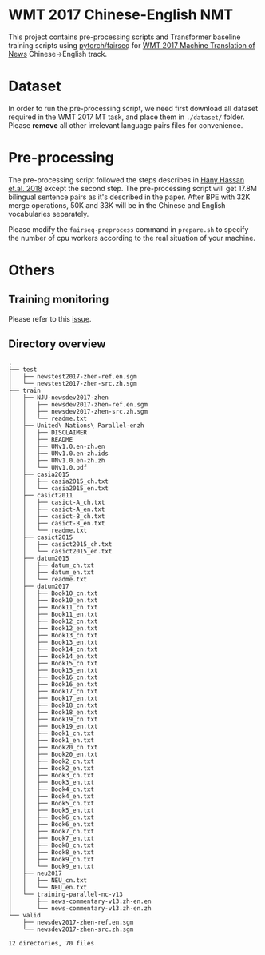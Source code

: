 # WMT 2017 Chinese-English NMT

This project contains pre-processing scripts and Transformer baseline training scripts using [pytorch/fairseq](https://github.com/pytorch/fairseq) for [WMT 2017 Machine Translation of News](http://www.statmt.org/wmt17/translation-task.html) Chinese->English track.

# Dataset

In order to run the pre-processing script, we need first download all dataset required in the WMT 2017 MT task, and place them in `./dataset/` folder. Please **remove** all other irrelevant language pairs files for convenience.

# Pre-processing

The pre-processing script followed the steps describes in [Hany Hassan et.al. 2018](https://arxiv.org/pdf/1803.05567.pdf) except the second step. The pre-processing script will get 17.8M bilingual sentence pairs as it's described in the paper. After BPE with 32K merge operations, 50K and 33K will be in the Chinese and English vocabularies separately.

Please modify the `fairseq-preprocess` command in `prepare.sh` to specify the number of cpu workers according to the real situation of your machine.

# Others

## Training monitoring

Please refer to this [issue](https://github.com/pytorch/fairseq/issues/227).

## Directory overview
```
.
├── test
│   ├── newstest2017-zhen-ref.en.sgm
│   └── newstest2017-zhen-src.zh.sgm
├── train
│   ├── NJU-newsdev2017-zhen
│   │   ├── newsdev2017-zhen-ref.en.sgm
│   │   ├── newsdev2017-zhen-src.zh.sgm
│   │   └── readme.txt
│   ├── United\ Nations\ Parallel-enzh
│   │   ├── DISCLAIMER
│   │   ├── README
│   │   ├── UNv1.0.en-zh.en
│   │   ├── UNv1.0.en-zh.ids
│   │   ├── UNv1.0.en-zh.zh
│   │   └── UNv1.0.pdf
│   ├── casia2015
│   │   ├── casia2015_ch.txt
│   │   └── casia2015_en.txt
│   ├── casict2011
│   │   ├── casict-A_ch.txt
│   │   ├── casict-A_en.txt
│   │   ├── casict-B_ch.txt
│   │   ├── casict-B_en.txt
│   │   └── readme.txt
│   ├── casict2015
│   │   ├── casict2015_ch.txt
│   │   └── casict2015_en.txt
│   ├── datum2015
│   │   ├── datum_ch.txt
│   │   ├── datum_en.txt
│   │   └── readme.txt
│   ├── datum2017
│   │   ├── Book10_cn.txt
│   │   ├── Book10_en.txt
│   │   ├── Book11_cn.txt
│   │   ├── Book11_en.txt
│   │   ├── Book12_cn.txt
│   │   ├── Book12_en.txt
│   │   ├── Book13_cn.txt
│   │   ├── Book13_en.txt
│   │   ├── Book14_cn.txt
│   │   ├── Book14_en.txt
│   │   ├── Book15_cn.txt
│   │   ├── Book15_en.txt
│   │   ├── Book16_cn.txt
│   │   ├── Book16_en.txt
│   │   ├── Book17_cn.txt
│   │   ├── Book17_en.txt
│   │   ├── Book18_cn.txt
│   │   ├── Book18_en.txt
│   │   ├── Book19_cn.txt
│   │   ├── Book19_en.txt
│   │   ├── Book1_cn.txt
│   │   ├── Book1_en.txt
│   │   ├── Book20_cn.txt
│   │   ├── Book20_en.txt
│   │   ├── Book2_cn.txt
│   │   ├── Book2_en.txt
│   │   ├── Book3_cn.txt
│   │   ├── Book3_en.txt
│   │   ├── Book4_cn.txt
│   │   ├── Book4_en.txt
│   │   ├── Book5_cn.txt
│   │   ├── Book5_en.txt
│   │   ├── Book6_cn.txt
│   │   ├── Book6_en.txt
│   │   ├── Book7_cn.txt
│   │   ├── Book7_en.txt
│   │   ├── Book8_cn.txt
│   │   ├── Book8_en.txt
│   │   ├── Book9_cn.txt
│   │   └── Book9_en.txt
│   ├── neu2017
│   │   ├── NEU_cn.txt
│   │   └── NEU_en.txt
│   └── training-parallel-nc-v13
│       ├── news-commentary-v13.zh-en.en
│       └── news-commentary-v13.zh-en.zh
└── valid
    ├── newsdev2017-zhen-ref.en.sgm
    └── newsdev2017-zhen-src.zh.sgm

12 directories, 70 files
```